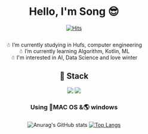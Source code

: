 <div align="center">
 
# Hello, I'm Song 😎
  
[![Hits](https://hits.seeyoufarm.com/api/count/incr/badge.svg?url=https%3A%2F%2Fgithub.com%2FSongGaHyeon%2FSongGaHyeon%2Fblob%2Fmain%2FREADME.md&count_bg=%23FFB191&title_bg=%23FCC5D5&icon=&icon_color=%23DFD3E6&title=hits&edge_flat=false)](https://hits.seeyoufarm.com)
 
 
<img alt="" class="hCL kVc L4E MIw" fetchpriority="auto" loading="auto" src="https://i.pinimg.com/originals/fa/e8/c3/fae8c3b75ade65c30882a52a3f74723f.gif">
 
☃ I’m currently studying in Hufs, computer engineering <br>
☃ I’m currently learning Algorithm, Kotlin, ML <br>
☃ I'm interested in AI, Data Science and love winter<br>


## 🔎 Stack 
  
<div>
<img src="https://img.shields.io/badge/Python-3776AB?style=for-the-badge&logo=Python&logoColor=white"/></a>
<img src="https://img.shields.io/badge/C++-00599C?style=for-the-badge&logo=cpp&logoColor=white"/><br/>
</div>


<h3 align="center"> Using 🍎MAC OS &🌎 windows </h3>
<h3 align="center"> </h3>

![Anurag's GitHub stats](https://github-readme-stats.vercel.app/api?username=SongGaHyeon&show_icons=true&theme=radical)
[![Top Langs](https://github-readme-stats.vercel.app/api/top-langs/?username=leemember&layout=compact)](https://github.com/leemember/github-readme-stats)

</div>


